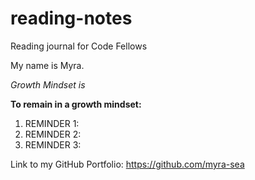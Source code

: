 # reading-notes
Reading journal for Code Fellows

My name is Myra.

*Growth Mindset is* 

**To remain in a growth mindset:**
1.  REMINDER 1:
2. REMINDER 2:
3. REMINDER 3:

Link to my GitHub Portfolio: https://github.com/myra-sea
